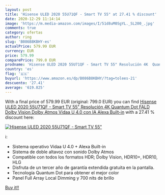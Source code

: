 ```yaml
---
layout: post
title: 'Hisense ULED 2020 55U71QF - Smart TV 55" at 27.41 % discount'
date: 2020-12-29 11:14:14
image: 'https://m.media-amazon.com/images/I/51d8uM0SgYL._SL200_.jpg'
comments: true
category: ofertas
author: ring
slug: 'B086B8KBHY-es'
actualPrice: 579.99 EUR
currency: EUR
price: 579.99
comparePrice: 799.0 EUR
prodname: 'Hisense ULED 2020 55U71QF - Smart TV 55" Resolución 4K  Quantum Dot  FALD  Dolby Vision  Dolby Atmos  Vidaa U 4.0 con IA  Alexa Built-in'
country: 'es'
flag: '🇪🇸'
buyurl: 'https://www.amazon.es/dp/B086B8KBHY/?tag=tolees-21'
descuento: '27.41'
average: '619.825'
---
```


With a final price of 579.99 EUR (original: 799.0 EUR) you can find [Hisense ULED 2020 55U71QF - Smart TV 55" Resolución 4K  Quantum Dot  FALD  Dolby Vision  Dolby Atmos  Vidaa U 4.0 con IA  Alexa Built-in](https://www.amazon.es/dp/B086B8KBHY/?tag=tolees-21) with a  27.41 % discount here:

[![Hisense ULED 2020 55U71QF - Smart TV 55"](https://m.media-amazon.com/images/I/51d8uM0SgYL._SL200_.jpg)](https://www.amazon.es/dp/B086B8KBHY/?tag=tolees-21)

ℹ️:

- Sistema operativo Vidaa U 4.0 + Alexa Built-in
- Sistema de doble altavoz con sonido Dolby Atmos
- Compatible con todos los formatos HDR; Dolby Vision, HDR10+, HDR10, HLG
- Disfruta de un tercer año de garantía extendida gratuita en la pantalla.
- Tecnología Quantum Dot para obtener el mejor color
- Panel Full Array Local Dimming y 700 nits de brillo

[Buy it!!](https://www.amazon.es/dp/B086B8KBHY/?tag=tolees-21)
